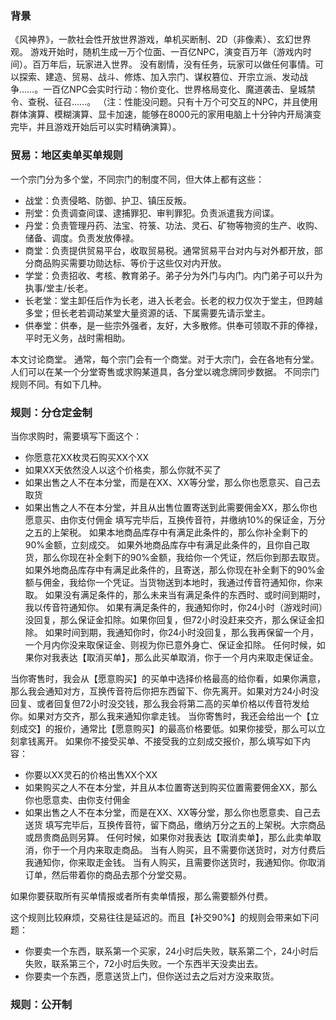 ### 背景
《风神界》，一款社会性开放世界游戏，单机买断制、2D（非像素）、玄幻世界观。
游戏开始时，随机生成一万个位面、一百亿NPC，演变百万年（游戏内时间）。百万年后，玩家进入世界。
没有剧情，没有任务，玩家可以做任何事情。可以探索、建造、贸易、战斗、修炼、加入宗门、谋权篡位、开宗立派、发动战争……。一百亿NPC会实时行动：物价变化、世界格局变化、魔道袭击、皇城禁令、查税、征召……。
（注：性能没问题。只有十万个可交互的NPC，并且使用群体演算、模糊演算、显卡加速，能够在8000元的家用电脑上十分钟内开局演变完毕，并且游戏开始后可以实时精确演算）。
### 贸易：地区卖单买单规则
一个宗门分为多个堂，不同宗门的制度不同，但大体上都有这些：
- 战堂：负责侵略、防御、护卫、镇压反叛。
- 刑堂：负责调查间谍、逮捕罪犯、审判罪犯。负责派遣我方间谍。
- 丹堂：负责管理丹药、法宝、符箓、功法、灵石、矿物等物资的生产、收购、储备、调度。负责发放俸禄。
- 商堂：负责提供贸易平台，收取贸易税。通常贸易平台对内与对外都开放，部分商品购买需要功勋达标、等价于这些仅对内开放。
- 学堂：负责招收、考核、教育弟子。弟子分为外门与内门。内门弟子可以升为执事/堂主/长老。
- 长老堂：堂主卸任后作为长老，进入长老会。长老的权力仅次于堂主，但跨越多堂；但长老若调动某堂大量资源的话、下属需要先请示堂主。
- 供奉堂：供奉，是一些宗外强者，友好，大多散修。供奉可领取不菲的俸禄，平时无义务，战时需相助。

本文讨论商堂。
通常，每个宗门会有一个商堂。对于大宗门，会在各地有分堂。
人们可以在某一个分堂寄售或求购某道具，各分堂以魂念牌同步数据。
不同宗门规则不同。有如下几种。
### 规则：分仓定金制
当你求购时，需要填写下面这个：
- 你愿意花XX枚灵石购买XX个XX
- 如果XX天依然没人以这个价格卖，那么你就不买了
- 如果出售之人不在本分堂，而是在XX、XX等分堂，那么你也愿意买、自己去取货
- 如果出售之人不在本分堂，并且从出售位置寄送到此需要佣金XX，那么你也愿意买、由你支付佣金
填写完毕后，互换传音符，并缴纳10%的保证金，万分之五的上架税。
如果本地商品库存中有满足此条件的，那么你补全剩下的90%金额，立刻成交。
如果外地商品库存中有满足此条件的，且你自己取货，那么你现在补全剩下的90%金额，我给你一个凭证，然后你到那去取货。
如果外地商品库存中有满足此条件的，且寄送，那么你现在补全剩下的90%金额与佣金，我给你一个凭证。当货物送到本地时，我通过传音符通知你，你来取。
如果没有满足条件的，那么未来当有满足条件的东西时、或时间到期时，我以传音符通知你。
如果有满足条件的，我通知你时，你24小时（游戏时间）没回复，那么保证金扣除。如果你回复，但72小时没赶来交齐，那么保证金扣除。
如果时间到期，我通知你时，你24小时没回复，那么我再保留一个月，一个月内你没来取保证金、则视为你已意外身亡、保证金扣除。
任何时候，如果你对我表达【取消买单】，那么此买单取消，你于一个月内来取走保证金。

当你寄售时，我会从【愿意购买】的买单中选择价格最高的给你看，如果你满意，那么我会通知对方，互换传音符后你把东西留下、你先离开。如果对方24小时没回复、或者回复但72小时没交钱，那么我会将第二高的买单价格以传音符发给你。如果对方交齐，那么我来通知你拿走钱。
当你寄售时，我还会给出一个【立刻成交】的报价，通常比【愿意购买】的最高价格要低。如果你接受，那么可以立刻拿钱离开。
如果你不接受买单、不接受我的立刻成交报价，那么填写如下内容：
- 你要以XX灵石的价格出售XX个XX
- 如果购买之人不在本分堂，并且从本位置寄送到购买位置需要佣金XX，那么你也愿意卖、由你支付佣金
- 如果出售之人不在本分堂，而是在XX、XX等分堂，那么你也愿意卖、自己去送货
填写完毕后，互换传音符，留下商品，缴纳万分之五的上架税。大宗商品或昂贵商品则另算。
任何时候，如果你对我表达【取消卖单】，那么此卖单取消，你于一个月内来取走商品。
当有人购买，且不需要你送货时，对方付费后我通知你，你来取走金钱。
当有人购买，且需要你送货时，我通知你。你取消订单，然后带着你的商品去那个分堂交易。

如果你要获取所有买单情报或者所有卖单情报，那么需要额外付费。

这个规则比较麻烦，交易往往是延迟的。而且【补交90%】的规则会带来如下问题：
- 你要卖一个东西，联系第一个买家，24小时后失败，联系第二个，24小时后失败，联系第三个，72小时后失败。一个东西半天没卖出去。
- 你要卖一个东西，愿意送货上门，但你送过去之后对方没来取货。
### 规则：公开制
